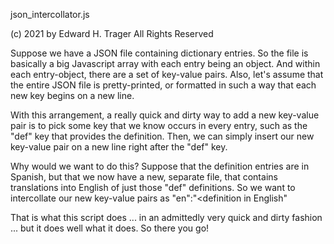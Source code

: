 json_intercollator.js

(c) 2021 by Edward H. Trager All Rights Reserved

Suppose we have a JSON file containing dictionary
entries. So the file is basically a big Javascript
array with each entry being an object. And within
each entry-object, there are a set of key-value
pairs. Also, let's assume that the entire JSON
file is pretty-printed, or formatted in such a 
way that each new key begins on a new line.

With this arrangement, a really quick and
dirty way to add a new key-value pair is to pick
some key that we know occurs in every entry, such
as the "def" key that provides the definition.
Then, we can simply insert our new key-value pair
on a new line right after the "def" key.

Why would we want to do this? Suppose that the
definition entries are in Spanish, but that we
now have a new, separate file, that contains
translations into English of just those "def"
definitions. So we want to intercollate our new
key-value pairs as "en":"<definition in English"

That is what this script does ... in an admittedly
very quick and dirty fashion ... but it does well
what it does. So there you go!


